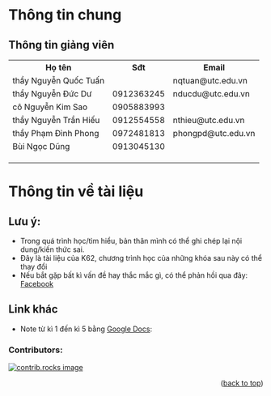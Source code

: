 # Thông tin chung 

## Thông tin giảng viên
<table>
    <tr>
        <th>Họ tên</th>
        <th>Sđt</th>
        <th>Email</th>
    </tr>
    <tr>
        <td>thầy Nguyễn Quốc Tuấn</td>
        <td></td>
        <td>nqtuan@utc.edu.vn</td>
    </tr>
    <tr>
        <td>thầy Nguyễn Đức Dư</td>
        <td>0912363245</td>
        <td>nducdu@utc.edu.vn</td>
    </tr>
    <tr>
        <td>cô Nguyễn Kim Sao</td>
        <td>0905883993</td>
        <td></td>
    </tr>
    <tr>
        <td>thầy Nguyễn Trần Hiếu</td>
        <td>0912554558</td>
        <td>nthieu@utc.edu.vn</td>
    </tr>
    <tr>
        <td>thầy Phạm Đình Phong</td>
        <td>0972481813</td>
        <td>phongpd@utc.edu.vn</td>
    </tr>
    <tr>
        <td>Bùi Ngọc Dũng</td>
        <td>0913045130</td>
        <td></td>
    </tr>
    <tr>
        <td></td>
        <td></td>
        <td></td>
    </tr>
    <tr>
        <td></td>
        <td></td>
        <td></td>
    </tr>
    <tr>
        <td></td>
        <td></td>
        <td></td>
    </tr>
</table>

# Thông tin về tài liệu


## Lưu ý:
- Trong quá trình học/tìm hiểu, bản thân mình có thể ghi chép lại nội dung/kiến thức sai.
- Đây là tài liệu của K62, chương trình học của những khóa sau này có thể thay đổi
- Nếu bắt gặp bất kì vấn đề hay thắc mắc gì, có thể phản hồi qua đây: [Facebook](https://www.facebook.com/profile.php?id=61559188863257)

## Link khác
- Note từ kì 1 đến kì 5 bằng [Google Docs](https://docs.google.com/document/d/1o-48fqXxj_O2H91pOhG-mijZu3kz6Qs7q2W1WYxPozE/edit):


### Contributors:

<a href="https://github.com/NamPhuThuy/GTVT-Tai-Lieu/graphs/contributors">
  <img src="https://contrib.rocks/image?repo=NamPhuThuy/GTVT-Tai-Lieu" alt="contrib.rocks image" />
</a>

<p align="right">(<a href="#readme-top">back to top</a>)</p>